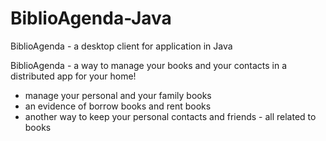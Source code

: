 # BiblioAgenda-Java
BiblioAgenda - a desktop client for application in Java

BiblioAgenda - a way to manage your books and your contacts in a distributed app for your home!

- manage your personal and your family books
- an evidence of borrow books and rent books
- another way to keep your personal contacts and friends - all related to books
